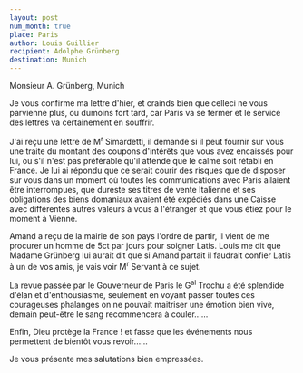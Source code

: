 ```yaml
---
layout: post
num_month: true
place: Paris
author: Louis Guillier
recipient: Adolphe Grünberg
destination: Munich
---
```



Monsieur A. Grünberg, Munich

Je vous confirme ma lettre d'hier, et crainds bien que celleci ne vous
parvienne plus, ou dumoins fort tard, car Paris va se fermer et le service des
lettres va certainement en souffrir.

J'ai reçu une lettre de M<sup>r</sup> Simardetti, il demande si il peut fournir sur vous
une traite du montant des coupons d'intérêts que vous avez encaissés pour lui,
ou s'il n'est pas préférable qu'il attende que le calme soit rétabli en France.
Je lui ai répondu que ce serait courir des risques que de disposer sur vous
dans un moment où toutes les communications avec Paris allaient être
interrompues, que dureste ses titres de vente Italienne et ses obligations des
biens domaniaux avaient été expédiés dans une Caisse avec différentes autres
valeurs à vous à l'étranger et que vous étiez pour le moment à Vienne.

Amand a reçu de la mairie de son pays l'ordre de partir, il vient de me
procurer un homme de 5ct par jours pour soigner Latis.
Louis me dit que Madame Grünberg lui aurait dit que si Amand partait il
faudrait confier Latis à un de vos amis, je vais voir M<sup>r</sup> Servant à ce sujet.

La revue passée par le Gouverneur de Paris le G<sup>al</sup> Trochu a été splendide d'élan
et d'enthousiasme, seulement en voyant passer toutes ces courageuses phalanges
on ne pouvait maitriser une émotion bien vive, demain peut-être le sang
recommencera à couler......

Enfin, Dieu protège la France ! et fasse que les événements nous permettent de
bientôt vous revoir......

Je vous présente mes salutations bien empressées.

